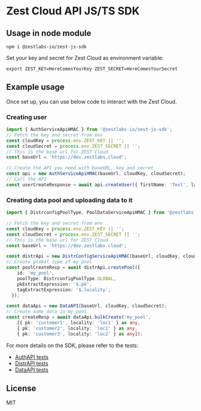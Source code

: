 # Zest Cloud API JS/TS SDK

## Usage in node module

```console
npm i @zestlabs-io/zest-js-sdk
```

Set your key and secret for Zest Cloud as environment variable:

```console
export ZEST_KEY=HereComesYourKey ZEST_SECRET=HereComesYourSecret
```

## Example usage

Once set up, you can use below code to interact with the Zest Cloud.

### Creating user

```ts
import { AuthServiceApiHMAC } from '@zestlabs-io/zest-js-sdk';
// Fetch the key and secret from env
const cloudKey = process.env.ZEST_KEY || '';
const cloudSecret = process.env.ZEST_SECRET || '';
// This is the base url for ZEST Cloud
const baseUrl = 'https://dev.zestlabs.cloud';

// Create the API you need with baseURL, key and secret
const api = new AuthServiceApiHMAC(baseUrl, cloudKey, cloudSecret);
// Call the API
const userCreateResponse = await api.createUser({ firstName: 'Test', lastName: 'User', email: 'test@zestlabs.io' });
```

### Creating data pool and uploading data to it

```ts
import { DistrconfigPoolType, PoolDataServiceApiHMAC } from '@zestlabs-io/zest-js-sdk';

// Fetch the key and secret from env
const cloudKey = process.env.ZEST_KEY || '';
const cloudSecret = process.env.ZEST_SECRET || '';
// This is the base url for ZEST Cloud
const baseUrl = 'https://dev.zestlabs.cloud';

const distrApi = new DistrConfigServiceApiHMAC(baseUrl, cloudKey, cloudSecret);
// Create global type of my_pool
const poolCreateResp = await distrApi.createPool({
    id: 'my_pool',
    poolType: DistrconfigPoolType.GLOBAL,
    pkExtractExpression: '$.pk',
    tagExtractExpression: '$.locality',
  });

const dataApi = new DataAPI(baseUrl, cloudKey, cloudSecret);
// Create some data in my_pool
const createResp = await dataApi.bulkCreate('my_pool',
    [{ pk: 'customer1', locality: 'loc1' } as any,
    { pk: 'customer2', locality: 'loc1' } as any,
    { pk: 'customer3', locality: 'loc2' } as any]);

```

For more details on the SDK, please refer to the tests:

* [AuthAPI tests](./__tests__/auth/AuthAPI.test.ts)
* [DistrAPI tests](./__tests__/distr/DistrAPI.test.ts)
* [DataAPI tests](./__tests__/data/DataAPI.test.ts)

## License

MIT
